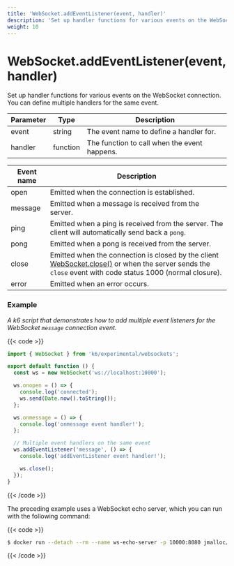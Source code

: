 ```yaml
---
title: 'WebSocket.addEventListener(event, handler)'
description: 'Set up handler functions for various events on the WebSocket connection.'
weight: 10
---
```


# WebSocket.addEventListener(event, handler)

Set up handler functions for various events on the WebSocket connection. You can define multiple handlers for the same event.

| Parameter | Type     | Description                                  |
| --------- | -------- | -------------------------------------------- |
| event     | string   | The event name to define a handler for.      |
| handler   | function | The function to call when the event happens. |

| Event name | Description                                                                                                                                                                                                                                                              |
| ---------- | ------------------------------------------------------------------------------------------------------------------------------------------------------------------------------------------------------------------------------------------------------------------------ |
| open       | Emitted when the connection is established.                                                                                                                                                                                                                              |
| message    | Emitted when a message is received from the server.                                                                                                                                                                                                                      |
| ping       | Emitted when a ping is received from the server. The client will automatically send back a `pong`.                                                                                                                                                                       |
| pong       | Emitted when a pong is received from the server.                                                                                                                                                                                                                         |
| close      | Emitted when the connection is closed by the client [WebSocket.close()](https://grafana.com/docs/k6/<K6_VERSION>/javascript-api/k6-experimental/websockets/websocket/websocket-close) or when the server sends the `close` event with code status 1000 (normal closure). |
| error      | Emitted when an error occurs.                                                                                                                                                                                                                                            |

### Example

_A k6 script that demonstrates how to add multiple event listeners for the WebSocket `message` connection event._

{{< code >}}

```javascript
import { WebSocket } from 'k6/experimental/websockets';

export default function () {
  const ws = new WebSocket('ws://localhost:10000');

  ws.onopen = () => {
    console.log('connected');
    ws.send(Date.now().toString());
  };

  ws.onmessage = () => {
    console.log('onmessage event handler!');
  };

  // Multiple event handlers on the same event
  ws.addEventListener('message', () => {
    console.log('addEventListener event handler!');

    ws.close();
  });
}
```

{{< /code >}}

The preceding example uses a WebSocket echo server, which you can run with the following command:

{{< code >}}

```bash
$ docker run --detach --rm --name ws-echo-server -p 10000:8080 jmalloc/echo-server
```

{{< /code >}}
